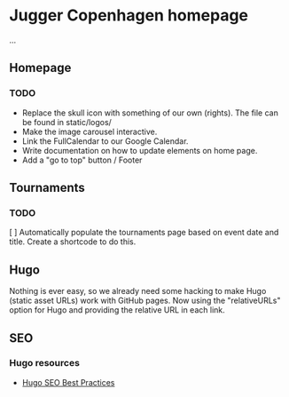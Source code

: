 # Jugger Copenhagen homepage

...

## Homepage

### TODO

- Replace the skull icon with something of our own (rights). The file can be found in static/logos/
- Make the image carousel interactive.
- Link the FullCalendar to our Google Calendar.
- Write documentation on how to update elements on home page.
- Add a "go to top" button / Footer

## Tournaments

### TODO

[ ] Automatically populate the tournaments page based on event date and title. Create a shortcode to do this.
 
## Hugo

Nothing is ever easy, so we already need some hacking to make Hugo (static asset URLs) work with GitHub pages. Now using the "relativeURLs" option for Hugo and providing the relative URL in each link.

## SEO

### Hugo resources

- [Hugo SEO Best Practices](https://cloudcannon.com/tutorials/hugo-seo-best-practices/)
